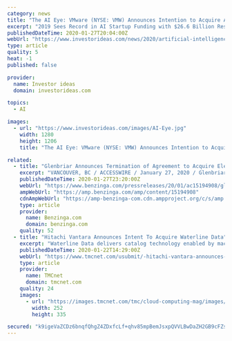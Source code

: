 ```yaml
---
category: news
title: "The AI Eye: VMware (NYSE: VMW) Announces Intention to Acquire AI Company Nyansa and mCloud Closes (TSXV: MCLD) Acquisition of CSA, Inc."
excerpt: "2019 Sees Record in AI Startup Funding with $26.6 Billion Research from CBInsights finds that 2019 was a record year for AI startups funding. According to the site, \"Over 4.3K AI startups in 80 countries have raised $83B since 2014\" and $26.6 billion went to startups in the space last year. An article on VentureBeat outlining the CBInsights ..."
publishedDateTime: 2020-01-27T20:04:00Z
webUrl: "https://www.investorideas.com/news/2020/artificial-intelligence/01271AIEye-VMW-MCLD.asp"
type: article
quality: 5
heat: -1
published: false

provider:
  name: Investor ideas
  domain: investorideas.com

topics:
  - AI

images:
  - url: "https://www.investorideas.com/images/AI-Eye.jpg"
    width: 1280
    height: 1206
    title: "The AI Eye: VMware (NYSE: VMW) Announces Intention to Acquire AI Company Nyansa and mCloud Closes (TSXV: MCLD) Acquisition of CSA, Inc."

related:
  - title: "Glenbriar Announces Termination of Agreement to Acquire Eleos Robotics Inc."
    excerpt: "VANCOUVER, BC / ACCESSWIRE / January 27, 2020 / Glenbriar Technologies Inc. (CSE:GTI) (the \"Company\") wishes to provide an update to its March 15, 2019 press release announcing an arms length agreement to acquire all of the shares of private BC-based Eleos Robotics Inc."
    publishedDateTime: 2020-01-27T23:20:00Z
    webUrl: "https://www.benzinga.com/pressreleases/20/01/ac15194908/glenbriar-announces-termination-of-agreement-to-acquire-eleos-robotics-inc"
    ampWebUrl: "https://amp.benzinga.com/amp/content/15194908"
    cdnAmpWebUrl: "https://amp-benzinga-com.cdn.ampproject.org/c/s/amp.benzinga.com/amp/content/15194908"
    type: article
    provider:
      name: Benzinga.com
      domain: benzinga.com
    quality: 52
  - title: "Hitachi Vantara Announces Intent To Acquire Waterline Data"
    excerpt: "Waterline Data delivers catalog technology enabled by machine learning (ML) that automates metadata discovery to solve modern data ... It can be applied on-premises or in the cloud to large volumes of data in Hadoop, SQL, Amazon Web Services (AWS), Microsoft Azure and Google Cloud environments. Waterline Data’s patented “fingerprinting ..."
    publishedDateTime: 2020-01-22T14:29:00Z
    webUrl: "https://www.tmcnet.com/usubmit/-hitachi-vantara-announces-intent-acquire-waterline-data-/2020/01/22/9085292.htm"
    type: article
    provider:
      name: TMCnet
      domain: tmcnet.com
    quality: 24
    images:
      - url: "https://images.tmcnet.com/tmc/cloud-computing-mag/images/cloud-computing-0515-cover.jpg"
        width: 252
        height: 335

secured: "k9igeVaZCDz6bnqfQhgZ4ZDxfcLf+qhv85mpBemJsxpQVVLBwDaZH2GB9cFZsU4SfewOoZIfFa1QJC2HMNrFuIoFGgveWTprGx4ITM+14PQQ95aOEMiHjF+jI+W2SbhdKwygHuzeAX6mUxm7T/90/jVHQQPtukkP6bTpn6FsaL1v4x/3/knuxYIQZ5hvXq2x0v3XgzaMYKFPRjYdtVQOxoZGFnmuwN0wGcKKl5Fgvxc3o161WIVSwvqQug2RRgoHDLKVVflF14BPjZtI2Im2XBu3yFWIJiL0rvScl2vLt7zmjdqRN+T7YO+Kc3y6LtX1;dwORI1pw1+vJRbtt65p57g=="
---
```


